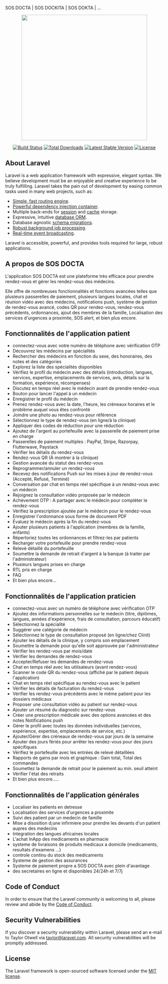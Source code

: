 SOS DOCTA | SOS DOCKITA | SOS DOKTA | ...<p align="center"><a href="https://laravel.com" target="_blank"><img 
src="https://raw.githubusercontent.com/laravel/art/master/logo-lockup/5%20SVG/2%20CMYK/1%20Full%20Color/laravel-logolockup-cmyk-red.svg" width="400"></a></p>

<p align="center">
<a href="https://travis-ci.org/laravel/framework"><img src="https://travis-ci.org/laravel/framework.svg" alt="Build Status"></a>
<a href="https://packagist.org/packages/laravel/framework"><img src="https://img.shields.io/packagist/dt/laravel/framework" alt="Total Downloads"></a>
<a href="https://packagist.org/packages/laravel/framework"><img src="https://img.shields.io/packagist/v/laravel/framework" alt="Latest Stable Version"></a>
<a href="https://packagist.org/packages/laravel/framework"><img src="https://img.shields.io/packagist/l/laravel/framework" alt="License"></a>
</p>

## About Laravel

Laravel is a web application framework with expressive, elegant syntax. We believe development must be an enjoyable and creative experience to be truly fulfilling. Laravel takes the pain out of development by easing common tasks used in many web projects, such as:

- [Simple, fast routing engine](https://laravel.com/docs/routing).
- [Powerful dependency injection container](https://laravel.com/docs/container).
- Multiple back-ends for [session](https://laravel.com/docs/session) and [cache](https://laravel.com/docs/cache) storage.
- Expressive, intuitive [database ORM](https://laravel.com/docs/eloquent).
- Database agnostic [schema migrations](https://laravel.com/docs/migrations).
- [Robust background job processing](https://laravel.com/docs/queues).
- [Real-time event broadcasting](https://laravel.com/docs/broadcasting).

Laravel is accessible, powerful, and provides tools required for large, robust applications.

## A propos de SOS DOCTA

L'application SOS DOCTA est une plateforme très efficace pour prendre rendez-vous et gérer les rendez-vous des médecins.

Elle offre de nombreuses fonctionnalités et fonctions avancées telles que plusieurs passerelles de paiement, plusieurs langues locales, chat et réunion vidéo avec des médecins, notifications push, système de gestion de rendez-vous avancé, codes QR pour rendez-vous, rendez-vous précédents, ordonnances, ajout des membres de la famille, Localisation des services d'urgences a proximite, SOS alert, 
et bien plus encore.


## Fonctionnalités de l'application patient 

- connectez-vous avec votre numéro de téléphone avec vérification OTP
- Découvrez les médecins par spécialités
- Rechercher des médecins en fonction du sexe, des honoraires, des notes et des catégories
- Explorez la liste des spécialités disponibles
- Vérifiez le profil du médecin avec des détails (introduction, langues, services, expertise, emplacements de services, avis, détails sur la formation, expérience, récompenses)
- Discutez en temps réel avec le médecin avant de prendre rendez-vous
- Bouton pour lancer l'appel à un médecin
- Enregistrer le profil du médecin
- Prenez rendez-vous avec la date, l'heure, les créneaux horaires et le problème auquel vous êtes confronté
- Joindre une photo au rendez-vous pour référence
- Sélectionnez le type de rendez-vous (en ligne/à la clinique)
- Appliquer des codes de réduction pour une réduction
- Ajoutez de l'argent au portefeuille avec la passerelle de paiement prise en charge
- Passerelles de paiement multiples : PayPal, Stripe, Razorpay, Flutterwave, Paystack
- Vérifier les détails du rendez-vous
- Rendez-vous QR (À montrer à la clinique)
- Gestion avancée du statut des rendez-vous
- Reprogrammer/annuler un rendez-vous
- Recevez des notifications Push sur les mises à jour de rendez-vous (Accepté, Refusé, Terminé)
- Conversation par chat en temps réel spécifique à un rendez-vous avec un médecin
- Rejoignez la consultation vidéo proposée par le médecin
- Achèvement OTP : A partager avec le médecin pour compléter le rendez-vous
- Vérifiez la prescription ajoutée par le médecin pour le rendez-vous
- Enregistrer l'ordonnance sous forme de document PDF
- Évaluez le médecin après la fin du rendez-vous
- Ajouter plusieurs patients à l'application (membres de la famille, enfants)
- Répertoriez toutes les ordonnances et filtrez-les par patients
- Recharger votre portefeuille pour prendre rendez-vous
- Relevé détaillé du portefeuille
- Soumettre la demande de retrait d'argent à la banque (à traiter par l'administrateur)
- Plusieurs langues prises en charge
- RTL pris en charge
- FAQ
- Et bien plus encore…

## Fonctionnalités de l'application praticien

- connectez-vous avec un numéro de téléphone avec vérification OTP
- Ajoutez des informations personnelles sur le médecin (titre, diplômes, langues, années d'expérience, frais de consultation, parcours éducatif)
- Sélectionnez la spécialité
- Suggérer une catégorie de médecin
- Sélectionnez le type de consultation proposé (en ligne/chez Clinit)
- Ajouter les détails de la clinique, y compris son emplacement
- Soumettre la demande pour qu'elle soit approuvée par l'administrateur
- Vérifier les rendez-vous par mois/date
- Vérifier les demandes de rendez-vous 
- Accepter/Refuser les demandes de rendez-vous
- Chat en temps réel avec les utilisateurs (avant rendez-vous)
- Scanner le code QR du rendez-vous (affiché par le patient depuis l'application)
- Chat en temps réel spécifique au rendez-vous avec le patient
- Vérifier les détails de facturation du rendez-vous 
- Vérifier les rendez-vous précédents avec le même patient pour les dossiers médicaux
- Proposer une consultation vidéo au patient sur rendez-vous
- Ajouter un résumé du diagnostic sur rendez-vous
- Créer une prescription médicale avec des options avancées et des notes
Notifications push
- Gérer le profil avec toutes les données individuelles (services, expérience, expertise, emplacements de service, etc.)
- Ajouter/Gérer des créneaux de rendez-vous par jours de la semaine
- Ajouter des jours fériés pour arrêter les rendez-vous pour des jours spécifiques
- Vérifiez le portefeuille avec les entrées de relevé détaillées
- Rapports de gains par mois et graphique : Gain total, Total des commandes
- Soumettez la demande de retrait pour le paiement au min. seuil atteint
- Vérifier l'état des retraits
- Et bien plus encore…..

## Fonctionnalités de l'application générales

- Localiser les patients en detresse
- Localisation des services d'urgences a proximite
- Suivi des patient par un medecin de famille
- Mise a disosition d;une infirmiere pour prendre les devants d'un patient aupres des medecins
- Integration des langues africaines locales
- L'achat InApp des medicaments en pharmacie
- systeme de livraisons de produits medicaux a domicile (medicaments, resultats d'examens ...)
- controle continu du stock des medicaments
- Systeme de gestion des assurances
- Systeme de paiement propre a SOS DOCTA avec plein d'avantage
- des secretaires en ligne et disponibles 24/24h et 7/7j

## Code of Conduct

In order to ensure that the Laravel community is welcoming to all, please review and abide by the [Code of Conduct](https://laravel.com/docs/contributions#code-of-conduct).

## Security Vulnerabilities

If you discover a security vulnerability within Laravel, please send an e-mail to Taylor Otwell via [taylor@laravel.com](mailto:taylor@laravel.com). All security vulnerabilities will be promptly addressed.

## License

The Laravel framework is open-sourced software licensed under the [MIT license](https://opensource.org/licenses/MIT).
